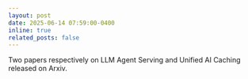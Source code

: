 ```yaml
---
layout: post
date: 2025-06-14 07:59:00-0400
inline: true
related_posts: false
---
```


Two papers respectively on LLM Agent Serving and Unified AI Caching released on Arxiv. 
